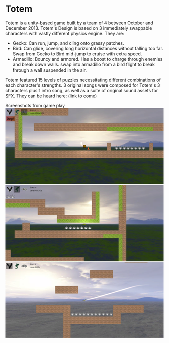 # Totem
Totem is a unity-based game built by a team of 4 between October and December 2013. Totem's Design is based on 3 immediately swappable characters with vastly different physics engine. They are:

- Gecko: Can run, jump, and cling onto grassy patches. 
- Bird: Can glide, covering long horizontal distances without falling too far. Swap from Gecko to Bird mid-jump to cruise with extra speed.
- Armadillo: Bouncy and armored. Has a boost to charge through enemies and break down walls. swap into armadillo from a bird flight to break through a wall suspended in the air.

Totem featured 15 levels of puzzles necessitating different combinations of each character's strengths. 3 original songs were composed for Totem's 3 characters plus 1 intro song, as well as a suite of original sound assets for SFX. They can be heard here: (link to come) 

Screenshots from game play
![Screenshot1](https://github.com/tomfkearney/Totem/blob/master/totemScreen1.png)
![Screenshot2](https://github.com/tomfkearney/Totem/blob/master/totemScreen2.png)
![Screenshot3](https://github.com/tomfkearney/Totem/blob/master/totemScreen3.png)
